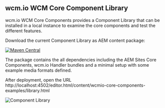 ## wcm.io WCM Core Component Library

wcm.io WCM Core Components provides a Component Library that can be installed in a local instance to examine the core components and test the different features.

Download the current Component Library as AEM content package:

[![Maven Central](https://maven-badges.herokuapp.com/maven-central/io.wcm.samples/io.wcm.wcm.core.components.examples/badge.svg)](https://maven-badges.herokuapp.com/maven-central/io.wcm.samples/io.wcm.wcm.core.components.examples)

The package contains the all dependencies including the AEM Sites Core Components, wcm.io Handler bundles and a minimal setup with some example media formats defined.

After deployment, open the URL http://localhost:4502/editor.html/content/wcmio-core-components-examples/library.html

![Component Library](images/component-library.png)
